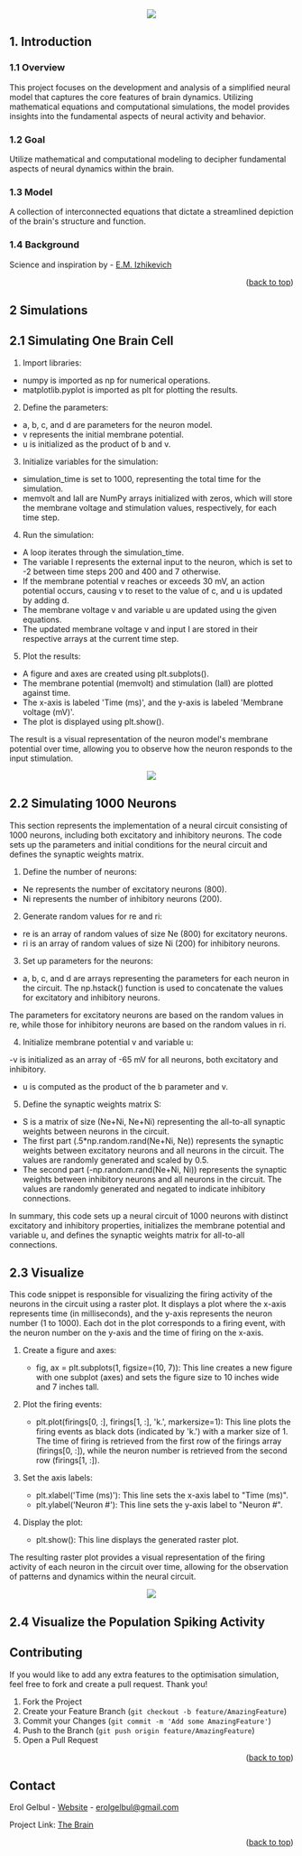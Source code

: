 <div id="top"></div>

<div style="text-align:center"><img src="images/cover2.jpg" /></div>

<!-- ABOUT THE PROJECT -->
## 1. Introduction

### 1.1 Overview

This project focuses on the development and analysis of a simplified neural
model that captures the core features of brain dynamics. Utilizing mathematical
equations and computational simulations, the model provides insights into the
fundamental aspects of neural activity and behavior.


### 1.2 Goal

Utilize mathematical and computational modeling to decipher fundamental aspects
of neural dynamics within the brain.


### 1.3 Model

A collection of interconnected equations that dictate a streamlined depiction of
the brain's structure and function.


### 1.4 Background

Science and inspiration by - [E.M.
Izhikevich](https://www.izhikevich.org/publications/spikes.htm)


<p align="right">(<a href="#top">back to top</a>)</p>


## 2 Simulations

## 2.1 Simulating One Brain Cell

1. Import libraries:

- numpy is imported as np for numerical operations.
- matplotlib.pyplot is imported as plt for plotting the results.


2. Define the parameters:

- a, b, c, and d are parameters for the neuron model.
- v represents the initial membrane potential.
- u is initialized as the product of b and v.

3. Initialize variables for the simulation:

- simulation_time is set to 1000, representing the total time for the simulation.
- memvolt and Iall are NumPy arrays initialized with zeros, which will store the
membrane voltage and stimulation values, respectively, for each time step.

4. Run the simulation:

- A loop iterates through the simulation_time.
- The variable I represents the external input to the neuron, which is set to -2
between time steps 200 and 400 and 7 otherwise.
- If the membrane potential v reaches or exceeds 30 mV, an action potential
occurs, causing v to reset to the value of c, and u is updated by adding d.
- The membrane voltage v and variable u are updated using the given equations.
- The updated membrane voltage v and input I are stored in their respective arrays
at the current time step.

5. Plot the results:

- A figure and axes are created using plt.subplots().
- The membrane potential (memvolt) and stimulation (Iall) are plotted against time.
- The x-axis is labeled 'Time (ms)', and the y-axis is labeled 'Membrane voltage (mV)'.
- The plot is displayed using plt.show().


The result is a visual representation of the neuron model's membrane potential
over time, allowing you to observe how the neuron responds to the input
stimulation.

<p align="center">
  <img src="images/ss0.png">
</p>

## 2.2 Simulating 1000 Neurons

This section represents the implementation of a neural circuit consisting of
1000 neurons, including both excitatory and inhibitory neurons. The code sets up
the parameters and initial conditions for the neural circuit and defines the
synaptic weights matrix.

1. Define the number of neurons:

- Ne represents the number of excitatory neurons (800).
- Ni represents the number of inhibitory neurons (200).

2. Generate random values for re and ri:

- re is an array of random values of size Ne (800) for excitatory neurons.
- ri is an array of random values of size Ni (200) for inhibitory neurons.

3. Set up parameters for the neurons:

- a, b, c, and d are arrays representing the parameters for each neuron in the
circuit. The np.hstack() function is used to concatenate the values for
excitatory and inhibitory neurons.

The parameters for excitatory neurons are based on the random values in re,
while those for inhibitory neurons are based on the random values in ri.

4. Initialize membrane potential v and variable u:

-v is initialized as an array of -65 mV for all neurons, both excitatory and
inhibitory.
- u is computed as the product of the b parameter and v.

5. Define the synaptic weights matrix S:

- S is a matrix of size (Ne+Ni, Ne+Ni) representing the all-to-all synaptic
weights between neurons in the circuit.
- The first part (.5*np.random.rand(Ne+Ni, Ne)) represents the synaptic weights
between excitatory neurons and all neurons in the circuit. The values are
randomly generated and scaled by 0.5.
- The second part (-np.random.rand(Ne+Ni, Ni)) represents the synaptic weights
between inhibitory neurons and all neurons in the circuit. The values are
randomly generated and negated to indicate inhibitory connections.

In summary, this code sets up a neural circuit of 1000 neurons with distinct
excitatory and inhibitory properties, initializes the membrane potential and
variable u, and defines the synaptic weights matrix for all-to-all connections.


## 2.3 Visualize

This code snippet is responsible for visualizing the firing activity of the
neurons in the circuit using a raster plot. It displays a plot where the x-axis
represents time (in milliseconds), and the y-axis represents the neuron number
(1 to 1000). Each dot in the plot corresponds to a firing event, with the neuron
number on the y-axis and the time of firing on the x-axis.


1. Create a figure and axes:
   - fig, ax = plt.subplots(1, figsize=(10, 7)): This line creates a new figure with one subplot (axes) and sets the figure size to 10 inches wide and 7 inches tall. 
   
2. Plot the firing events:
   - plt.plot(firings[0, :], firings[1, :], 'k.', markersize=1): This line plots the firing events as black dots (indicated by 'k.') with a marker size of 1. The time of firing is retrieved from the first row of the firings array (firings[0, :]), while the neuron number is retrieved from the second row (firings[1, :]).

3. Set the axis labels:
   - plt.xlabel('Time (ms)'): This line sets the x-axis label to "Time (ms)".
   - plt.ylabel('Neuron #'): This line sets the y-axis label to "Neuron #".

4. Display the plot:
   - plt.show(): This line displays the generated raster plot.

The resulting raster plot provides a visual representation of the firing activity of each neuron in the circuit over time, allowing for the observation of patterns and dynamics within the neural circuit.

<p align="center">
  <img src="images/ss1.png">
</p>


## 2.4 Visualize the Population Spiking Activity


















<!-- CONTRIBUTING -->
## Contributing

If you would like to add any extra features to the optimisation simulation, feel free to fork and create a pull request. Thank you!

1. Fork the Project
2. Create your Feature Branch (`git checkout -b feature/AmazingFeature`)
3. Commit your Changes (`git commit -m 'Add some AmazingFeature'`)
4. Push to the Branch (`git push origin feature/AmazingFeature`)
5. Open a Pull Request

<p align="right">(<a href="#top">back to top</a>)</p>


<!-- CONTACT -->
## Contact

Erol Gelbul - [Website](http://www.erolgelbul.com) - erolgelbul@gmail.com

Project Link: [The Brain](https://github.com/ErolGelbul/the_brain)

<p align="right">(<a href="#top">back to top</a>)</p>
